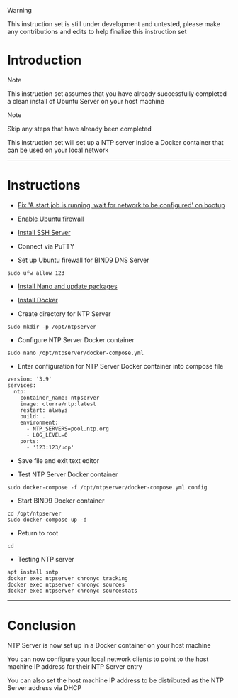 > [!WARNING]
> This instruction set is still under development and untested, please make any contributions and edits to help finalize this instruction set
# Introduction
> [!NOTE]
> This instruction set assumes that you have already successfully completed a clean install of Ubuntu Server on your host machine

> [!NOTE]
> Skip any steps that have already been completed

This instruction set will set up a NTP server inside a Docker container that can be used on your local network

-----
# Instructions
* [Fix 'A start job is running, wait for network to be configured' on bootup](../fix_network-bootup.md)

* [Enable Ubuntu firewall](../enable_firewall.md)

* [Install SSH Server](../install_ssh-server.md)

* Connect via PuTTY

* Set up Ubuntu firewall for BIND9 DNS Server
```
sudo ufw allow 123
```
* [Install Nano and update packages](../install_nano.md)

* [Install Docker](../install_docker.md)

* Create directory for NTP Server
```
sudo mkdir -p /opt/ntpserver
```
* Configure NTP Server Docker container
```
sudo nano /opt/ntpserver/docker-compose.yml
```
* Enter configuration for NTP Server Docker container into compose file
```
version: '3.9'
services:
  ntp:
    container_name: ntpserver
    image: cturra/ntp:latest
    restart: always
    build: .
    environment:
      - NTP_SERVERS=pool.ntp.org
      - LOG_LEVEL=0
    ports:
      - '123:123/udp'
```
* Save file and exit text editor

* Test NTP Server Docker container
```
sudo docker-compose -f /opt/ntpserver/docker-compose.yml config
```
* Start BIND9 Docker container
```
cd /opt/ntpserver
sudo docker-compose up -d
```
* Return to root
```
cd
```
* Testing NTP server
```
apt install sntp
docker exec ntpserver chronyc tracking
docker exec ntpserver chronyc sources
docker exec ntpserver chronyc sourcestats
```
-----
# Conclusion
NTP Server is now set up in a Docker container on your host machine

You can now configure your local network clients to point to the host machine IP address for their NTP Server entry

You can also set the host machine IP address to be distributed as the NTP Server address via DHCP
